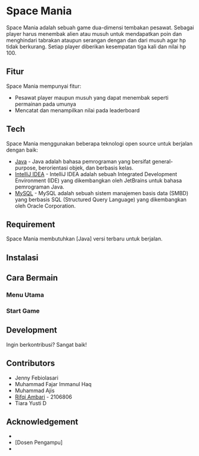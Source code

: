 # Space Mania

Space Mania adalah sebuah game dua-dimensi tembakan pesawat. Sebagai player harus menembak alien atau musuh untuk mendapatkan poin dan menghindari tabrakan ataupun serangan dengan dan dari musuh agar hp tidak berkurang. Setiap player diberikan kesempatan tiga kali dan nilai hp 100.

## Fitur

Space Mania mempunyai fitur:
* Pesawat player maupun musuh yang dapat menembak seperti permainan pada umunya
* Mencatat dan menampilkan nilai pada leaderboard 



## Tech

Space Mania menggunakan beberapa teknologi open source untuk berjalan dengan baik:

* [Java](https://www.java.com/en/) - Java adalah bahasa pemrograman yang bersifat general-purpose, berorientasi objek, dan berbasis kelas.
* [IntelliJ IDEA](https://www.jetbrains.com/idea/) - IntelliJ IDEA adalah sebuah Integrated Development Environment (IDE) yang dikembangkan oleh JetBrains untuk bahasa pemrograman Java.
* [MySQL](https://www.mysql.com/) - MySQL adalah sebuah sistem manajemen basis data (SMBD) yang berbasis SQL (Structured Query Language) yang dikembangkan oleh Oracle Corporation.


## Requirement

Space Mania membutuhkan [Java] versi terbaru untuk berjalan.

## Instalasi


## Cara Bermain


### Menu Utama


### Start Game


## Development

Ingin berkontribusi? Sangat baik! 

[//]: # (## License)

[//]: # ()
[//]: # (MIT)

[//]: # ()
[//]: # (**Free Software, Hell Yeah!**)

## Contributors

* Jenny Febiolasari
* Muhammad Fajar Immanul Haq
* Muhammad Ajis
* [Rifqi Ambari](https://www.linkedin.com/in/rifqi-ambari-966303237/?originalSubdomain=id) - 2106806
* Tiara Yusti D

## Acknowledgement

[//]: # (Berisi Referensi)

* 
* [Dosen Pengampu]
* 
